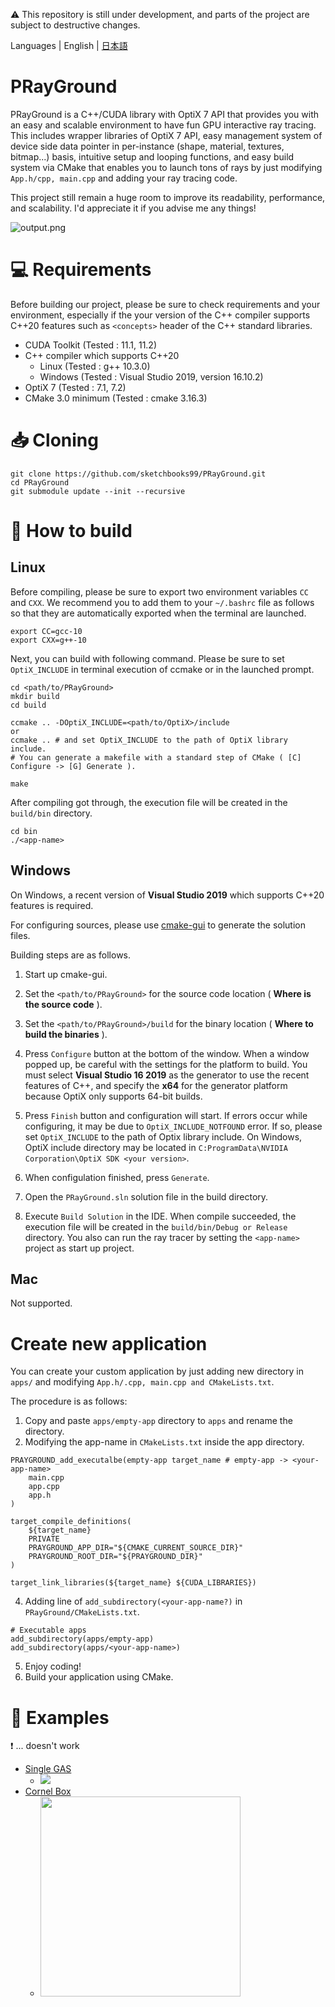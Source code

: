 :warning: This repository is still under development, and parts of the project are subject to destructive changes.

Languages | English | [日本語](README_ja.md)

# PRayGround

PRayGround is a C++/CUDA library with OptiX 7 API that provides you with an easy and scalable environment to have fun GPU interactive ray tracing. This includes wrapper libraries of OptiX 7 API, easy management system of device side data pointer in per-instance (shape, material, textures, bitmap...) basis, intuitive setup and looping functions, and easy build system via CMake that enables you to launch tons of rays by just modifying `App.h/cpp, main.cpp` and adding your ray tracing code.

This project still remain a huge room to improve its readability, performance, and scalability. I'd appreciate it if you advise me any things!

![output.png](result/016_env.jpg)

# :computer: Requirements
Before building our project, please be sure to check requirements and your environment, especially if the your version of the C++ compiler supports C++20 features such as `<concepts>` header of the C++ standard libraries.

- CUDA Toolkit (Tested : 11.1, 11.2)
- C++ compiler which supports C++20 
    - Linux (Tested : g++ 10.3.0)
    - Windows (Tested : Visual Studio 2019, version 16.10.2) 
- OptiX 7 (Tested : 7.1, 7.2)
- CMake 3.0 minimum (Tested : cmake 3.16.3)

# :inbox_tray: Cloning
```
git clone https://github.com/sketchbooks99/PRayGround.git
cd PRayGround
git submodule update --init --recursive 
```

# :hammer: How to build
## Linux
Before compiling, please be sure to export two environment variables `CC` and `CXX`. We recommend you to add them to your `~/.bashrc` file as follows so that they are automatically exported when the terminal are launched.
```
export CC=gcc-10
export CXX=g++-10
```
Next, you can build with following command. Please be sure to set `OptiX_INCLUDE` in terminal execution of ccmake or in the launched prompt.
```
cd <path/to/PRayGround>
mkdir build
cd build

ccmake .. -DOptiX_INCLUDE=<path/to/OptiX>/include
or 
ccmake .. # and set OptiX_INCLUDE to the path of OptiX library include.
# You can generate a makefile with a standard step of CMake ( [C] Configure -> [G] Generate ).

make
```

After compiling got through, the execution file will be created in the `build/bin` directory. 
```
cd bin
./<app-name>
```

## Windows
On Windows, a recent version of **Visual Studio 2019** which supports C++20 features is required.

For configuring sources, please use [cmake-gui](https://cmake.org/download/) to generate the solution files.

Building steps are as follows.

1. Start up cmake-gui.

2. Set the `<path/to/PRayGround>` for the source code location ( **Where is the source code** ). 

3. Set the `<path/to/PRayGround>/build` for the binary location ( **Where to build the binaries** ).

4. Press `Configure` button at the bottom of the window. When a window popped up, be careful with the settings for the platform to build. You must select **Visual Studio 16 2019** as the generator to use the recent features of C++, and specify the **x64** for the generator platform because OptiX only supports 64-bit builds.

5. Press `Finish` button and configuration will start. If errors occur while configuring, it may be due to `OptiX_INCLUDE_NOTFOUND` error. If so, please set `OptiX_INCLUDE` to the path of Optix library include. On Windows, OptiX include directory may be located in `C:ProgramData\NVIDIA Corporation\OptiX SDK <your version>`.

6. When configulation finished, press `Generate`.

7. Open the `PRayGround.sln` solution file in the build directory.

8. Execute `Build Solution` in the IDE. When compile succeeded, the execution file will be created in the `build/bin/Debug or Release` directory. You also can run the ray tracer by setting the `<app-name>` project as start up project.

## Mac
Not supported.

# Create new application
You can create your custom application by just adding new directory in `apps/` and modifying `App.h/.cpp, main.cpp and CMakeLists.txt`. 

The procedure is as follows:
1. Copy and paste `apps/empty-app` directory to `apps` and rename the directory. 
2. Modifying the app-name in `CMakeLists.txt` inside the app directory. 
```
PRAYGROUND_add_executalbe(empty-app target_name # empty-app -> <your-app-name>
    main.cpp 
    app.cpp 
    app.h
)

target_compile_definitions(
    ${target_name}
    PRIVATE
    PRAYGROUND_APP_DIR="${CMAKE_CURRENT_SOURCE_DIR}"
    PRAYGROUND_ROOT_DIR="${PRAYGROUND_DIR}"
)

target_link_libraries(${target_name} ${CUDA_LIBRARIES})
```
4. Adding line of `add_subdirectory(<your-app-name?)` in `PRayGround/CMakeLists.txt`.
```
# Executable apps
add_subdirectory(apps/empty-app)
add_subdirectory(apps/<your-app-name>)
```
5. Enjoy coding!
6. Build your application using CMake.

# :art: Examples
:exclamation: ... doesn't work 

- [Single GAS](https://github.com/sketchbooks99/PRayGround/tree/master/examples/single-gas)
  - ![](examples/single-gas/single-gas.gif)
- [Cornel Box](https://github.com/sketchbooks99/PRayGround/tree/master/examples/cornel)
  - <img src=examples/cornel/cornel.jpg width=320>


